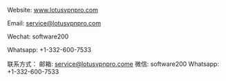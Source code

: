 Website: www.lotusvpnpro.com

Email: service@lotusvpnpro.com

Wechat: software200

Whatsapp: +1-332-600-7533


联系方式：
邮箱: service@lotusvpnpro.come
微信: software200
Whatsapp: +1-332-600-7533

